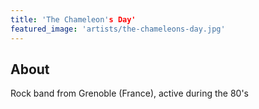 ```yaml
---
title: 'The Chameleon's Day'
featured_image: 'artists/the-chameleons-day.jpg'
---
```


## About

Rock band from Grenoble (France), active during the 80's
